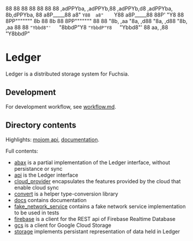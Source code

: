 88                       88
88                       88
88                       88
88   ,adPPYba,   ,adPPYb,88   ,adPPYb,d8   ,adPPYba,  8b,dPPYba,
88  a8P_____88  a8"    `Y88  a8"    `Y88  a8P_____88  88P'   "Y8
88  8PP"""""""  8b       88  8b       88  8PP"""""""  88
88  "8b,   ,aa  "8a,   ,d88  "8a,   ,d88  "8b,   ,aa  88
88   `"Ybbd8"'   `"8bbdP"Y8   `"YbbdP"Y8   `"Ybbd8"'  88
                              aa,    ,88
                               "Y8bbdP"

# Ledger

Ledger is a distributed storage system for Fuchsia.

## Development

For development workflow, see [workflow.md](docs/workflow.md).

## Directory contents

Highlights: [mojom api](api), [documentation](docs).

Full contents:

 - [abax](abax) is a partial implementation of the Ledger interface, without
   persistance or sync
 - [api](api) is the Ledger interface
 - [cloud_provider](cloud_provider) encapsulates the features provided by the
   cloud that enable cloud sync
 - [convert](convert) is a helper type-conversion library
 - [docs](docs) contains documentation
 - [fake_network_service](fake_network_service) contains a fake network service
   implementation to be used in tests
 - [firebase](firebase) is a client for the REST api of Firebase Realtime
   Database
 - [gcs](gcs) is a client for Google Cloud Storage
 - [storage](storage) implements persistant representation of data held in
   Ledger

